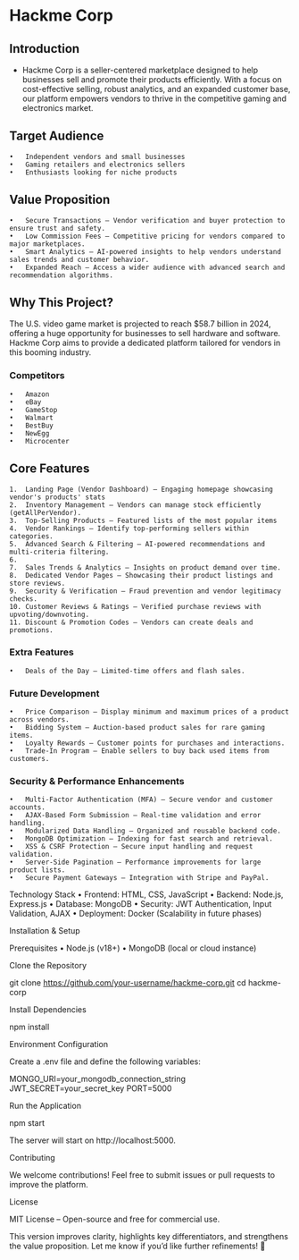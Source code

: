 # Hackme Corp

## Introduction

- Hackme Corp is a seller-centered marketplace designed to help businesses sell and promote their products efficiently. With a focus on cost-effective selling, robust analytics, and an expanded customer base, our platform empowers vendors to thrive in the competitive gaming and electronics market.

## Target Audience
	•	Independent vendors and small businesses
	•	Gaming retailers and electronics sellers
	•	Enthusiasts looking for niche products

## Value Proposition
	•	Secure Transactions – Vendor verification and buyer protection to ensure trust and safety.
	•	Low Commission Fees – Competitive pricing for vendors compared to major marketplaces.
	•	Smart Analytics – AI-powered insights to help vendors understand sales trends and customer behavior.
	•	Expanded Reach – Access a wider audience with advanced search and recommendation algorithms.


## Why This Project?

The U.S. video game market is projected to reach $58.7 billion in 2024, offering a huge opportunity for businesses to sell hardware and software. Hackme Corp aims to provide a dedicated platform tailored for vendors in this booming industry.

### Competitors
	•	Amazon
	•	eBay
	•	GameStop
	•	Walmart
	•	BestBuy
	•	NewEgg
	•	Microcenter

## Core Features
	1.	Landing Page (Vendor Dashboard) – Engaging homepage showcasing vendor's products' stats
	2.	Inventory Management – Vendors can manage stock efficiently (getAllPerVendor).
	3.	Top-Selling Products – Featured lists of the most popular items
	4.	Vendor Rankings – Identify top-performing sellers within categories.
	5.	Advanced Search & Filtering – AI-powered recommendations and multi-criteria filtering.
	6.	
	7.	Sales Trends & Analytics – Insights on product demand over time.
	8.	Dedicated Vendor Pages – Showcasing their product listings and store reviews.
	9.	Security & Verification – Fraud prevention and vendor legitimacy checks.
	10.	Customer Reviews & Ratings – Verified purchase reviews with upvoting/downvoting.
	11.	Discount & Promotion Codes – Vendors can create deals and promotions.

### Extra Features
	•	Deals of the Day – Limited-time offers and flash sales.

### Future Development
	•	Price Comparison – Display minimum and maximum prices of a product across vendors.
	•	Bidding System – Auction-based product sales for rare gaming items.
	•	Loyalty Rewards – Customer points for purchases and interactions.
	•	Trade-In Program – Enable sellers to buy back used items from customers.

### Security & Performance Enhancements
	•	Multi-Factor Authentication (MFA) – Secure vendor and customer accounts.
	•	AJAX-Based Form Submission – Real-time validation and error handling.
	•	Modularized Data Handling – Organized and reusable backend code.
	•	MongoDB Optimization – Indexing for fast search and retrieval.
	•	XSS & CSRF Protection – Secure input handling and request validation.
	•	Server-Side Pagination – Performance improvements for large product lists.
	•	Secure Payment Gateways – Integration with Stripe and PayPal.

Technology Stack
	•	Frontend: HTML, CSS, JavaScript
	•	Backend: Node.js, Express.js
	•	Database: MongoDB
	•	Security: JWT Authentication, Input Validation, AJAX
	•	Deployment: Docker (Scalability in future phases)

Installation & Setup

Prerequisites
	•	Node.js (v18+)
	•	MongoDB (local or cloud instance)

Clone the Repository

git clone https://github.com/your-username/hackme-corp.git
cd hackme-corp

Install Dependencies

npm install

Environment Configuration

Create a .env file and define the following variables:

MONGO_URI=your_mongodb_connection_string
JWT_SECRET=your_secret_key
PORT=5000

Run the Application

npm start

The server will start on http://localhost:5000.

Contributing

We welcome contributions! Feel free to submit issues or pull requests to improve the platform.

License

MIT License – Open-source and free for commercial use.

This version improves clarity, highlights key differentiators, and strengthens the value proposition. Let me know if you’d like further refinements! 🚀